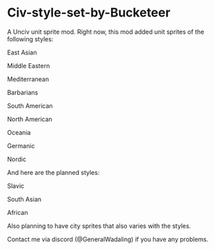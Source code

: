 # Civ-style-set-by-Bucketeer
A Unciv unit sprite mod.
Right now, this mod added unit sprites of the following styles:

East Asian

Middle Eastern

Mediterranean

Barbarians

South American

North American

Oceania 

Germanic

Nordic



And here are the planned styles:

Slavic

South Asian

African



Also planning to have city sprites that also varies with the styles.



Contact me via discord (@GeneralWadaling) if you have any problems.

